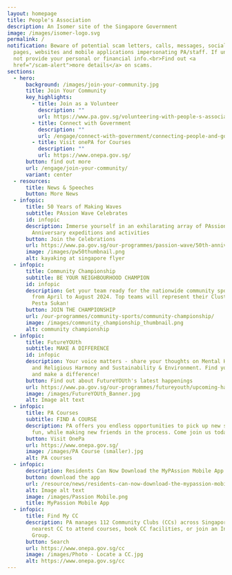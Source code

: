 ```yaml
---
layout: homepage
title: People's Association
description: An Isomer site of the Singapore Government
image: /images/isomer-logo.svg
permalink: /
notification: Beware of potential scam letters, calls, messages, social media
  pages, websites and mobile applications impersonating PA/staff. If unsure, do
  not provide your personal or financial info.<br>Find out <a
  href="/scam-alert">more details</a> on scams.
sections:
  - hero:
      background: /images/join-your-community.jpg
      title: Join Your Community
      key_highlights:
        - title: Join as a Volunteer
          description: ""
          url: https://www.pa.gov.sg/volunteering-with-people-s-association/
        - title: Connect with Government
          description: ""
          url: /engage/connect-with-government/connecting-people-and-government/
        - title: Visit onePA for Courses
          description: ""
          url: https://www.onepa.gov.sg/
      button: find out more
      url: /engage/join-your-community/
      variant: center
  - resources:
      title: News & Speeches
      button: More News
  - infopic:
      title: 50 Years of Making Waves
      subtitle: PAssion Wave Celebrates
      id: infopic
      description: Immerse yourself in an exhilarating array of PAssion Wave's 50th
        Anniversary expeditions and activities
      button: Join the Celebrations
      url: https://www.pa.gov.sg/our-programmes/passion-wave/50th-anniversary-celebrations/
      image: /images/pw50thumbnail.png
      alt: kayaking at singapore flyer
  - infopic:
      title: Community Championship
      subtitle: BE YOUR NEIGHBOURHOOD CHAMPION
      id: infopic
      description: Get your team ready for the nationwide community sports challenge
        from April to August 2024. Top teams will represent their Cluster at the
        Pesta Sukan!
      button: JOIN THE CHAMPIONSHIP
      url: /our-programmes/community-sports/community-championship/
      image: /images/community_championship_thumbnail.png
      alt: community championship
  - infopic:
      title: FutureYOUth
      subtitle: MAKE A DIFFERENCE
      id: infopic
      description: Your voice matters - share your thoughts on Mental Health, Racial
        and Religious Harmony and Sustainability & Environment. Find your cause
        and make a difference!
      button: Find out about FutureYOUth's latest happenings
      url: https://www.pa.gov.sg/our-programmes/futureyouth/upcoming-happenings/
      image: /images/FutureYOUth_Banner.jpg
      alt: Image alt text
  - infopic:
      title: PA Courses
      subtitle: FIND A COURSE
      description: PA offers you endless opportunities to pick up new skills, have
        fun, while making new friends in the process. Come join us today!
      button: Visit OnePa
      url: https://www.onepa.gov.sg/
      image: /images/PA Course (smaller).jpg
      alt: PA courses
  - infopic:
      description: Residents Can Now Download the MyPAssion Mobile App on Their Phones
      button: download the app
      url: /resource/news/residents-can-now-download-the-mypassion-mobile-app-on-their-phones/
      alt: Image alt text
      image: /images/Passion Mobile.png
      title: MyPassion Mobile App
  - infopic:
      title: Find My CC
      description: PA manages 112 Community Clubs (CCs) across Singapore. Visit your
        nearest CC to attend courses, book CC facilities, or join an Interest
        Group.
      button: Search
      url: https://www.onepa.gov.sg/cc
      image: /images/Photo - Locate a CC.jpg
      alt: https://www.onepa.gov.sg/cc
---
```

